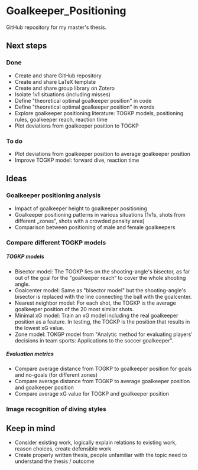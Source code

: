 # Goalkeeper_Positioning
GitHub repository for my master's thesis.

## Next steps
### Done
- Create and share GitHub repository
- Create and share LaTeX template
- Create and share group library on Zotero
- Isolate 1v1 situations (including misses)
- Define "theoretical optimal goalkeeper position" in code
- Define "theoretical optimal goalkeeper position" in words
- Explore goalkeeper positioning literature: TOGKP models, positioning rules, goalkeeper reach, reaction time
- Plot deviations from goalkeeper position to TOGKP
### To do
- Plot deviations from goalkeeper position to average goalkeeper position
- Improve TOGKP model: forward dive, reaction time

## Ideas
### Goalkeeper positioning analysis
- Impact of goalkeeper height to goalkeeper positioning
- Goalkeeper positioning patterns in various situations (1v1s, shots from different „zones", shots with a crowded penalty area)
- Comparison between positioning of male and female goalkeepers
### Compare different TOGKP models
##### TOGKP models
- Bisector model: The TOGKP lies on the shooting-angle's bisector, as far out of the goal for the "goalkeeper reach“ to cover the whole shooting angle.
- Goalcenter model: Same as "bisector model" but the shooting-angle's bisector is replaced with the line connecting the ball with the goalcenter.
- Nearest neighbor model: For each shot, the TOGKP is the average goalkeeper position of the 20 most similar shots.
- Minimal xG model: Train an xG model including the real goalkeeper position as a feature. In testing, the TOGKP is the position that results in the lowest xG value.
- Zone model: TOKGP model from "Analytic method for evaluating players’ decisions in team sports: Applications to the soccer goalkeeper".
##### Evaluation metrics
- Compare average distance from TOGKP to goalkeeper position for goals and no-goals (for different zones)
- Compare average distance from TOGKP to average goalkeeper position and goalkeeper position
- Compare average xG value for TOGKP and goalkeeper position
### Image recognition of diving styles

## Keep in mind
- Consider existing work, logically explain relations to existing work, reason choices, create defensible work
- Create properly written thesis, people unfamiliar with the topic need to understand the thesis / outcome
